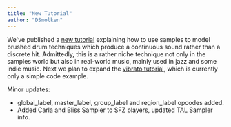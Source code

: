 ```yaml
---
title: "New Tutorial"
author: "DSmolken"
---
```

We've published a [new tutorial](/tutorials/brush_stirs) explaining how to use samples to
model brushed drum techniques which produce a continuous sound
rather than a discrete hit. Admittedly, this is a rather niche technique not only
in the samples world but also in real-world music, mainly used in
jazz and some indie music. Next we plan to expand the [vibrato tutorial](/tutorials/vibrato),
which is currently only a simple code example.

Minor updates:
+ global_label, master_label, group_label and region_label opcodes added.
+ Added Carla and Bliss Sampler to SFZ players, updated TAL Sampler info.
